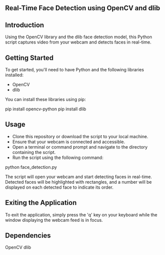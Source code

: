 
## Real-Time Face Detection using OpenCV and dlib


## Introduction

Using the OpenCV library and the dlib face detection model, this Python script captures video from your webcam and detects faces in real-time.

## Getting Started

To get started, you'll need to have Python and the following libraries installed:

- OpenCV
- dlib

You can install these libraries using pip:


pip install opencv-python
pip install dlib


## Usage
- Clone this repository or download the script to your local machine.
- Ensure that your webcam is connected and accessible.
- Open a terminal or command prompt and navigate to the directory containing the script.
- Run the script using the following command:

python face_detection.py

The script will open your webcam and start detecting faces in real-time. Detected faces will be highlighted with rectangles, and a number will be displayed on each detected face to indicate its order.

## Exiting the Application

To exit the application, simply press the 'q' key on your keyboard while the window displaying the webcam feed is in focus.

## Dependencies
OpenCV
dlib
